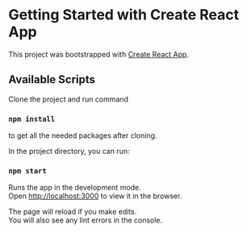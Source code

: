 # Getting Started with Create React App

This project was bootstrapped with [Create React App](https://github.com/facebook/create-react-app).

## Available Scripts

Clone the project and run command

### `npm install`

to get all the needed packages after cloning.

In the project directory, you can run:

### `npm start`

Runs the app in the development mode.\
Open [http://localhost:3000](http://localhost:3000) to view it in the browser.

The page will reload if you make edits.\
You will also see any lint errors in the console.

